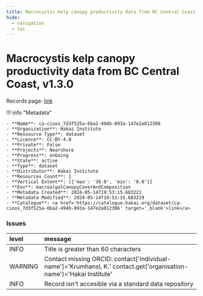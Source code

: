 ```yaml
---
title: Macrocystis kelp canopy productivity data from BC Central Coast, v1.3.0
hide:
  - navigation
  - toc
---
```


# Macrocystis kelp canopy productivity data from BC Central Coast, v1.3.0

Records page: <a href='https://catalogue.hakai.org/dataset/ca-cioos_7d3f525a-6ba2-494b-893a-147e2a812306' target='_blank'>link</a>

<div id='map'></div>

!!! info "Metadata"
    
    - **Name**: ca-cioos_7d3f525a-6ba2-494b-893a-147e2a812306 
    - **Organization**: Hakai Institute 
    - **Ressource Type**: dataset 
    - **Licence**: CC-BY-4.0 
    - **Private**: False 
    - **Projects**: Nearshore 
    - **Progress**: onGoing 
    - **State**: active 
    - **Type**: dataset 
    - **Distributor**: Hakai Institute 
    - **Resources Count**: 1 
    - **Vertical Extent**: [{'max': '30.0', 'min': '0.0'}] 
    - **Eov**: macroalgalCanopyCoverAndComposition 
    - **Metadata Created**: 2024-05-14T19:53:15.683221 
    - **Metadata Modified**: 2024-05-14T19:53:15.683229 
    - **Catalogue**: <a href='https://catalogue.hakai.org/dataset/ca-cioos_7d3f525a-6ba2-494b-893a-147e2a812306' target='_blank'>link</a> 

### Issues

| level   | message                                                                                                              |
|:--------|:---------------------------------------------------------------------------------------------------------------------|
| INFO    | Title is greater than 60 characters                                                                                  |
| WARNING | Contact missing ORCID: contact['individual-name']='Krumhansl, K.' contact.get('organisation-name')='Hakai Institute' |
| INFO    | Record isn't accesible via a standard data repository                                                                |

<script>
   document.addEventListener("DOMContentLoaded", function() {
    var map = L.map('map').setView([51.505, -125.09], 5);
    L.tileLayer('https://tile.openstreetmap.org/{z}/{x}/{y}.png', {
        maxZoom: 19,
        attribution: '&copy; <a href="http://www.openstreetmap.org/copyright">OpenStreetMap</a>'
    }).addTo(map);
    var geojsonFeature = {
        "type": "Feature",
        "properties": {
            "name" : "Macrocystis kelp canopy productivity data from BC Central Coast, v1.3.0"
        },
        "geometry": {'type': 'Polygon', 'coordinates': [[[-128.7, 51.33], [-127.2, 51.33], [-127.2, 52.26], [-128.7, 52.26], [-128.7, 51.33]]]}
    }
    L.geoJSON(geojsonFeature).addTo(map);
   })
</script>
